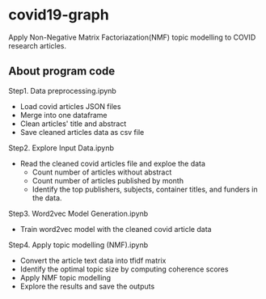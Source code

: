 # covid19-graph

Apply Non-Negative Matrix Factoriazation(NMF) topic modelling to COVID research articles.

## About program code

Step1. Data preprocessing.ipynb
  - Load covid articles JSON files
  - Merge into one dataframe
  - Clean articles' title and abstract
  - Save cleaned articles data as csv file

Step2. Explore Input Data.ipynb
- Read the cleaned covid articles file and exploe the data
  - Count number of articles without abstract
  - Count number of articles published by month
  - Identify the top publishers, subjects, container titles, and funders in the data.

Step3. Word2vec Model Generation.ipynb
- Train word2vec model with the cleaned covid article data

Step4. Apply topic modelling (NMF).ipynb
- Convert the article text data into tfidf matrix
- Identify the optimal topic size by computing coherence scores
- Apply NMF topic modelling 
- Explore the results and save the outputs
